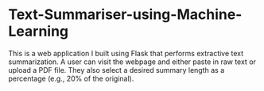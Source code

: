# Text-Summariser-using-Machine-Learning
This is a web application I built using Flask that performs extractive text summarization. A user can visit the webpage and either paste in raw text or upload a PDF file. They also select a desired summary length as a percentage (e.g., 20% of the original).
